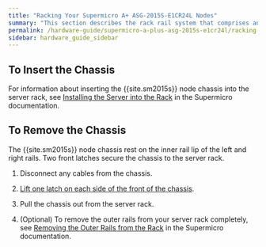 ```yaml
---
title: "Racking Your Supermicro A+ ASG-2015S-E1CR24L Nodes"
summary: "This section describes the rack rail system that comprises an inner rail secured to the chassis, an outer rail that secured to the rack, and a middle rail within the outer rail. In addition, this section explains how to install Supermicro 2015S nodes in a data center. For more information, see <a href="https://www.supermicro.com/manuals/superstorage/MNL-2628.pdf#page=24">Installing the System into a Rack</a> in the Supermicro documentation."
permalink: /hardware-guide/supermicro-a-plus-asg-2015s-e1cr24l/racking-nodes.html
sidebar: hardware_guide_sidebar
---
```


## To Insert the Chassis
For information about inserting the {{site.sm2015s}} node chassis into the server rack, see [Installing the Server into the Rack](https://www.supermicro.com/manuals/superstorage/MNL-2628.pdf#page=28) in the Supermicro documentation.


## To Remove the Chassis
The {{site.sm2015s}} node chassis rest on the inner rail lip of the left and right rails. Two front latches secure the chassis to the server rack.

1. Disconnect any cables from the chassis. 

1. [Lift one latch on each side of the front of the chassis](https://www.supermicro.com/manuals/superstorage/MNL-2628.pdf#page=29).

1. Pull the chassis out from the server rack.

1. (Optional) To remove the outer rails from your server rack completely, see [Removing the Outer Rails from the Rack](https://www.supermicro.com/manuals/superstorage/MNL-2628.pdf#page=30) in the Supermicro documentation.
